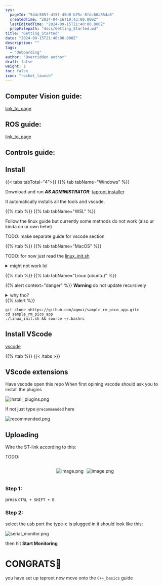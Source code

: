 ```yaml
---
sys:
  pageId: "54dc585f-d15f-45d0-b75c-8fdc66a854a8"
  createdTime: "2024-04-16T19:43:00.000Z"
  lastEditedTime: "2024-09-15T21:40:00.000Z"
  propFilepath: "docs/Getting_Started.md"
title: "Getting_Started"
date: "2024-09-15T21:40:00.000Z"
description: ""
tags:
  - "Onboarding"
author: "Overridden author"
draft: false
weight: 1
toc: false
icon: "rocket_launch"
---
```


## Computer Vision guide:

[link_to_page](86d45bc0-388b-4d26-8848-44f255f73d0e)

## ROS guide:

[link_to_page](3c76c1de-ec8f-46d6-8b0a-294005edc2d5)

## Controls guide:

## Install

{{< tabs tabTotal="4">}}
{{% tab tabName="Windows" %}}

Download and run _**AS ADMINISTRATOR**_: [taproot installer](https://github.com/Thornbots/TeachingFreshies/releases/tag/1.0)

It automatically installs all the tools and vscode.

{{% /tab %}}
{{% tab tabName="WSL" %}}

Follow the linux guide but currently some methods do not work (also ur kinda on ur own hehe)

TODO: make separate guide for vscode section

{{% /tab %}}
{{% tab tabName="MacOS" %}}

TODO: for now just read the [linux_init.sh](https://github.com/agmui/sample_rm_pico_app/blob/main/linux_init.sh)

<details>
<summary>might not work lol</summary>

`brew install libusb pkg-config`

Next install: [vscode](https://code.visualstudio.com/Download)

</details>

{{% /tab %}}
{{% tab tabName="Linux (ubuntu)" %}}

{{% alert context="danger" %}}
**Warning** do not update recursively
<details>
<summary>why tho?</summary>
There are some submodules that may go on for a while (like tinyusb) and I highly
recommend you don't need to get them.
If you want to see what submodules I update just look in `linux_init.sh`
</details>
{{% /alert %}}

```shell
git clone <https://github.com/agmui/sample_rm_pico_app.git>
cd sample_rm_pico_app
./linux_init.sh && source ~/.bashrc
```

## Install VScode

[vscode](https://code.visualstudio.com/Download)

{{% /tab %}}
{{< /tabs >}}

## VScode extensions

Have vscode open this repo
When first opining vscode should ask you to install the plugins

![install_plugins.png](https://prod-files-secure.s3.us-west-2.amazonaws.com/d518164a-d88e-44d1-a4ee-3adb3bd8bce0/89bd30f0-1825-4e77-867b-0a41ce370880/install_plugins.png?X-Amz-Algorithm=AWS4-HMAC-SHA256&X-Amz-Content-Sha256=UNSIGNED-PAYLOAD&X-Amz-Credential=ASIAZI2LB4664KTIYQOH%2F20250308%2Fus-west-2%2Fs3%2Faws4_request&X-Amz-Date=20250308T070137Z&X-Amz-Expires=3600&X-Amz-Security-Token=IQoJb3JpZ2luX2VjEA4aCXVzLXdlc3QtMiJHMEUCIQDRcvZhP7VxeV8p6lOhKuCsXiKDN%2FrClI79Buo7ygjTTAIgOQJW%2FHbeEXqdwSVNIM0dIw5m9oVct3TU833633cSLB0q%2FwMIVxAAGgw2Mzc0MjMxODM4MDUiDBfBEj24Y5d5AKZuwyrcA0X%2F9Jomvb%2FZ%2FFvW2BG%2F2yM%2BpDpYsdUDfvVJTSDHE8NfDrKbNP0L%2BNpdSigxVnJvfdC%2Bq5hT0vHxUVcL1QzqfQ4ZA5FbuZF88g67Lp1jXv0%2FHYdMI5e3viI4SPqnqg9jJUh4pbN7tSHqTyP2G%2B8bC1aLgug1eMIjPPMqM4KvOk%2BP%2BWwX9d3Fs5EHKiuFbPfQAc6jHBHXNisweiuQW4I9Cdg%2BotI%2FsmhbPYDUW6gbQim8ug2rEvp8IVpjD4p51GvHjVSXv3trMgEt3OvhbLxcFvrb3LcGfQK6kWhqlIHZfOfNQDdMoCj%2BM9sdwAy3gZwMhOZlzpBHYFHqyuzQpUZtjf5MhONtuIAb0ximGEQo5W4ijlJf31lEVBERo0NJwrhhCWb3xGROHrfpDMqaR9Qit5Kzv52Da1xATSilchaVCh%2FLNf2QdwFKVWIEljk38kLsLcuhlaxlgEoCcTx6l9koOTeT%2BnhFAvT4tEHeFh85NO6d8sP1kD3nY006Juuu2Zq49yDXr%2F6EWULFogvlxh8YfCtVtvTqGLlN3%2Fe8BiHMGLha8TsZWIo3Q0SvFT6vLzXWPfUJlzna833FonjvGqBdkEkaZQZMG85T3H5ibg3Cs4VrmN7hAYqE1paVM5y7MJq9r74GOqUBLRDeCy%2F8s%2FnglhawXYcoCPNrE%2F1codA%2BvZL1Kk5mVF44oIu8ELRoX9sP%2Bc%2FNt6ZUSFeGKdo%2Bk4Az4nhtqk7qH%2FvoZZtLAUAHRF%2Fhp18DF%2B2qOqsqjnpupqpdnM21MAJN1wOPADcq%2FASyi9dQIAFJ4UyEFJI4g7jCEK6eur%2BtmWHXMSPHUWgvYxedg5Q%2F8a0k3qyFjl96V7PkrOroV02lZtIZGvFx&X-Amz-Signature=2babf974b60101e820ed60396c74d0046080662f07a93082baee742d92720cab&X-Amz-SignedHeaders=host&x-id=GetObject)

If not just type `@recommended` here  

![recommended.png](https://prod-files-secure.s3.us-west-2.amazonaws.com/d518164a-d88e-44d1-a4ee-3adb3bd8bce0/61e661e9-5d85-4dfc-be0d-8d2097a5e793/recommended.png?X-Amz-Algorithm=AWS4-HMAC-SHA256&X-Amz-Content-Sha256=UNSIGNED-PAYLOAD&X-Amz-Credential=ASIAZI2LB4664KTIYQOH%2F20250308%2Fus-west-2%2Fs3%2Faws4_request&X-Amz-Date=20250308T070137Z&X-Amz-Expires=3600&X-Amz-Security-Token=IQoJb3JpZ2luX2VjEA4aCXVzLXdlc3QtMiJHMEUCIQDRcvZhP7VxeV8p6lOhKuCsXiKDN%2FrClI79Buo7ygjTTAIgOQJW%2FHbeEXqdwSVNIM0dIw5m9oVct3TU833633cSLB0q%2FwMIVxAAGgw2Mzc0MjMxODM4MDUiDBfBEj24Y5d5AKZuwyrcA0X%2F9Jomvb%2FZ%2FFvW2BG%2F2yM%2BpDpYsdUDfvVJTSDHE8NfDrKbNP0L%2BNpdSigxVnJvfdC%2Bq5hT0vHxUVcL1QzqfQ4ZA5FbuZF88g67Lp1jXv0%2FHYdMI5e3viI4SPqnqg9jJUh4pbN7tSHqTyP2G%2B8bC1aLgug1eMIjPPMqM4KvOk%2BP%2BWwX9d3Fs5EHKiuFbPfQAc6jHBHXNisweiuQW4I9Cdg%2BotI%2FsmhbPYDUW6gbQim8ug2rEvp8IVpjD4p51GvHjVSXv3trMgEt3OvhbLxcFvrb3LcGfQK6kWhqlIHZfOfNQDdMoCj%2BM9sdwAy3gZwMhOZlzpBHYFHqyuzQpUZtjf5MhONtuIAb0ximGEQo5W4ijlJf31lEVBERo0NJwrhhCWb3xGROHrfpDMqaR9Qit5Kzv52Da1xATSilchaVCh%2FLNf2QdwFKVWIEljk38kLsLcuhlaxlgEoCcTx6l9koOTeT%2BnhFAvT4tEHeFh85NO6d8sP1kD3nY006Juuu2Zq49yDXr%2F6EWULFogvlxh8YfCtVtvTqGLlN3%2Fe8BiHMGLha8TsZWIo3Q0SvFT6vLzXWPfUJlzna833FonjvGqBdkEkaZQZMG85T3H5ibg3Cs4VrmN7hAYqE1paVM5y7MJq9r74GOqUBLRDeCy%2F8s%2FnglhawXYcoCPNrE%2F1codA%2BvZL1Kk5mVF44oIu8ELRoX9sP%2Bc%2FNt6ZUSFeGKdo%2Bk4Az4nhtqk7qH%2FvoZZtLAUAHRF%2Fhp18DF%2B2qOqsqjnpupqpdnM21MAJN1wOPADcq%2FASyi9dQIAFJ4UyEFJI4g7jCEK6eur%2BtmWHXMSPHUWgvYxedg5Q%2F8a0k3qyFjl96V7PkrOroV02lZtIZGvFx&X-Amz-Signature=be39129ebb95fa7d0fbe27a5ed92c5c7a111aff439b740c54a10bc9a3137466a&X-Amz-SignedHeaders=host&x-id=GetObject)

## Uploading

Wire the ST-link according to this:

TODO:

<div style="display: flex;flex-direction: row; column-gap:10px; max-width: 630px;justify-content: center;">
<div>

![image.png](https://prod-files-secure.s3.us-west-2.amazonaws.com/d518164a-d88e-44d1-a4ee-3adb3bd8bce0/210ecb78-1116-4d7b-b9b7-2292f66fa2c2/image.png?X-Amz-Algorithm=AWS4-HMAC-SHA256&X-Amz-Content-Sha256=UNSIGNED-PAYLOAD&X-Amz-Credential=ASIAZI2LB4666RIIJVXQ%2F20250308%2Fus-west-2%2Fs3%2Faws4_request&X-Amz-Date=20250308T070140Z&X-Amz-Expires=3600&X-Amz-Security-Token=IQoJb3JpZ2luX2VjEA4aCXVzLXdlc3QtMiJHMEUCIF%2BqMNj7zueJHyLcA%2FU2J73WEgaL4y5JdU2F0NuA7eTjAiEAu41V%2FUGM4iiidXZhvYDlfr%2FJwsLwBp9WfcvtnTkO%2BEMq%2FwMIVxAAGgw2Mzc0MjMxODM4MDUiDOtopM2CakzEDATGnircA7TDEvIFKVunEVSQiGewenv4ihFzh9kvnFXDxv2d6sim%2ByiN1V5ztqLL0TF9HDH%2FB88TBrj0purjkeWK6tYSYUZcRBYv%2FaS4oN01iLleskdMw0isRtgW%2FQbMmivKisbugcmWpOyb4V9JZnoLYKzQ9IdCqKvWO%2Bk3zMewZalmadJCFRKJvkBZNuVpKqH7QqIqLyEMIDyrr273%2FusIgIuRryeHaF4y0LXxNE2sjnzAZlypPqPLv%2BaD9jfOY%2F8mJiD%2FE%2FcxHGmP%2BdDUnCDygtxFabGGS8aEY%2BTuxGrpNNjFxmVjvddCZDJvGt2SkCUZg91n6NkoNVEkjf%2Bx3zlMr1usA%2Bems1odyu73LDKREBbLX7DUbXjkfzGr1KYEjYL8HsjYrTnBSn4hmBbBuL0eox3fz2EdpPd0aTvbpiICTD4G7uSJCGGkQMceRt1Oyb2i98tywux3pI3tOSAGI7bafQC6CtdvL60cgSWKyaa%2BkuCMqiKK0iV7Ra9nu%2F9kDGEOqtuCwkAsk3oT3H3kdmnOoSg1egoBQqkjbRds3Fg2PcG7naAVC0XvgxNhmxY2nDBv1eDzhexgwAu5WAszauFBYAZ%2BZsxAZWUiizg9Yns38rv2GzqZWpcUfb5NUCMBxTiyMKW9r74GOqUBftY6xeC35nNlS2rQ6zw0aXI0ndnR%2B6XhVznHEb9Hn2IJRxYAncmwYUclrJ5MshlOUmiqkcysjczx2xRmOsu7sZ6ODtl2jEy9P9%2FEneY4VGcQ7ZkH4QRkHt9TJ%2BV7XRKwA9x76jJOtFQ0rkDZFMGvqvC%2BtW9Edy7QiiAtYY6%2Fab8DgwUE7SGVEB5GrU1xoQUEPSeEaqhaId2YGaOc9d60DxxL%2Brt5&X-Amz-Signature=2aaee781c9f2485f28e2a0c70bad16f18cb3ae95445502b83d41fac7d224444a&X-Amz-SignedHeaders=host&x-id=GetObject)

</div>
<div>

![image.png](https://prod-files-secure.s3.us-west-2.amazonaws.com/d518164a-d88e-44d1-a4ee-3adb3bd8bce0/33a0fd0f-8ca6-4a86-8e09-26e95ded1fff/image.png?X-Amz-Algorithm=AWS4-HMAC-SHA256&X-Amz-Content-Sha256=UNSIGNED-PAYLOAD&X-Amz-Credential=ASIAZI2LB466ZYRTZ4DQ%2F20250308%2Fus-west-2%2Fs3%2Faws4_request&X-Amz-Date=20250308T070140Z&X-Amz-Expires=3600&X-Amz-Security-Token=IQoJb3JpZ2luX2VjEA4aCXVzLXdlc3QtMiJHMEUCIQDQKyjpO9DdyIqCBJwvwgfYaDOB0Ycqds8cUMSkVK3xZAIgOheyrUJBEQvg6kItmU0I7JGju3ukZCHUQbgs%2B%2FLfHq0q%2FwMIVxAAGgw2Mzc0MjMxODM4MDUiDPE%2FRettNR2TabFOFircAwZEezRLvx7QxBMGkaiWYa%2BqKWugKCt5W38AUrotvd54j5UhY%2BURXPYzzPeAqlwEJu58ecO1Qg6VJQCN4IG%2BnRYg0d8fLj%2B3K1mLcKbZvakLqLJiyw%2Bk52XaO42I2uQwj0R3cWIUWQ7AA5yAHGFbyqSdbdhEzC6jbFafwiz65f4I%2BsE5CsNClLsKMrKYQ9dL4IkD4YvZj2Xsb3g2jXFI%2FX1OYl2qj57LhsXIutYsiuUpnVL2RIF2Utu%2FNfZaLin%2BRiepQE47LCDyEXsBerY%2BmI764r%2F%2BvPyp1AR%2FgcKzOwPqK7oAOZEmYmxSBButHuIynJjBpKLkLBFFHs%2BgDp%2Bn8emNJWj%2FnAb6efhnxsAWFeLVB9y5AcJWZL%2BEBFMBp%2B8cd5Vty8b1LeF8A68Gnq18R1rhic74QburDPAD1Px0NEwA5CvmsRu3arlrJgP6RJhMLRewjjtrX9Yxonn396yybZ1mc3alX1pwRf7bi0rrMsIWhWn22K8W3asDlj%2Frt2py5Gu2Zqfa6lLTphX2iA9e01zLg20Y4GOTqBXgXqK%2FS4eAbKj1tC9wuhHKu63OXR%2FjUQuhy2JTyRoBgzrzQlT9hwGkiBC3UksSF4LfkL40nfnmNRWkfEtrX18hNaGRMJW9r74GOqUBKl5%2F7MLeGfrRgiMnKrdfeI%2FnXJprApITg8tYEM%2BBaoEg7k76BeI5UoEf0iIwldVhbxzmbAaCxzruYn4ADjirLGFw9tKJlnC3Fxp3o3wc1nftDHbM5YVK4b5V%2FbG9ez17OirfM6t3hbBWQBO%2FgAcq51qYRYQSuOAVTh44P8pN0NJEeiBIb%2FawlzJhJEfydXlEvW2bYhDvN%2BvC0JEwTu7K6%2FTiazJA&X-Amz-Signature=7a328c71a7cb21539cfe9bd32186162c689bb9becf6da106441cf2072838e722&X-Amz-SignedHeaders=host&x-id=GetObject)

</div>
</div>

### Step 1:

press `CTRL + SHIFT + B`

### Step 2:

select the usb port the type-c is plugged in it should look like this:

![serial_monitor.png](https://prod-files-secure.s3.us-west-2.amazonaws.com/d518164a-d88e-44d1-a4ee-3adb3bd8bce0/f03f4774-05d4-4393-b6a0-d5efb6d315ab/serial_monitor.png?X-Amz-Algorithm=AWS4-HMAC-SHA256&X-Amz-Content-Sha256=UNSIGNED-PAYLOAD&X-Amz-Credential=ASIAZI2LB4664KTIYQOH%2F20250308%2Fus-west-2%2Fs3%2Faws4_request&X-Amz-Date=20250308T070137Z&X-Amz-Expires=3600&X-Amz-Security-Token=IQoJb3JpZ2luX2VjEA4aCXVzLXdlc3QtMiJHMEUCIQDRcvZhP7VxeV8p6lOhKuCsXiKDN%2FrClI79Buo7ygjTTAIgOQJW%2FHbeEXqdwSVNIM0dIw5m9oVct3TU833633cSLB0q%2FwMIVxAAGgw2Mzc0MjMxODM4MDUiDBfBEj24Y5d5AKZuwyrcA0X%2F9Jomvb%2FZ%2FFvW2BG%2F2yM%2BpDpYsdUDfvVJTSDHE8NfDrKbNP0L%2BNpdSigxVnJvfdC%2Bq5hT0vHxUVcL1QzqfQ4ZA5FbuZF88g67Lp1jXv0%2FHYdMI5e3viI4SPqnqg9jJUh4pbN7tSHqTyP2G%2B8bC1aLgug1eMIjPPMqM4KvOk%2BP%2BWwX9d3Fs5EHKiuFbPfQAc6jHBHXNisweiuQW4I9Cdg%2BotI%2FsmhbPYDUW6gbQim8ug2rEvp8IVpjD4p51GvHjVSXv3trMgEt3OvhbLxcFvrb3LcGfQK6kWhqlIHZfOfNQDdMoCj%2BM9sdwAy3gZwMhOZlzpBHYFHqyuzQpUZtjf5MhONtuIAb0ximGEQo5W4ijlJf31lEVBERo0NJwrhhCWb3xGROHrfpDMqaR9Qit5Kzv52Da1xATSilchaVCh%2FLNf2QdwFKVWIEljk38kLsLcuhlaxlgEoCcTx6l9koOTeT%2BnhFAvT4tEHeFh85NO6d8sP1kD3nY006Juuu2Zq49yDXr%2F6EWULFogvlxh8YfCtVtvTqGLlN3%2Fe8BiHMGLha8TsZWIo3Q0SvFT6vLzXWPfUJlzna833FonjvGqBdkEkaZQZMG85T3H5ibg3Cs4VrmN7hAYqE1paVM5y7MJq9r74GOqUBLRDeCy%2F8s%2FnglhawXYcoCPNrE%2F1codA%2BvZL1Kk5mVF44oIu8ELRoX9sP%2Bc%2FNt6ZUSFeGKdo%2Bk4Az4nhtqk7qH%2FvoZZtLAUAHRF%2Fhp18DF%2B2qOqsqjnpupqpdnM21MAJN1wOPADcq%2FASyi9dQIAFJ4UyEFJI4g7jCEK6eur%2BtmWHXMSPHUWgvYxedg5Q%2F8a0k3qyFjl96V7PkrOroV02lZtIZGvFx&X-Amz-Signature=69e17dd7219c9629262d71b2a980d390e5214b074317b881d994b0d0005b2833&X-Amz-SignedHeaders=host&x-id=GetObject)

then hit **Start Monitoring**

# CONGRATS🎉

you have set up taproot now move onto the `C++_basics` guide
